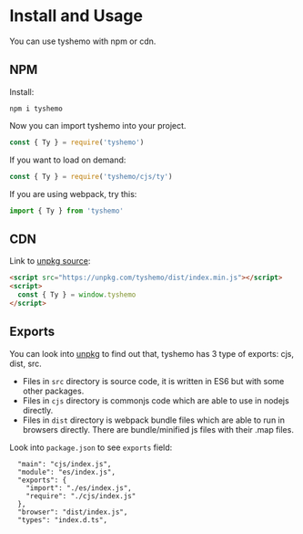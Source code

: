 # Install and Usage

You can use tyshemo with npm or cdn.

## NPM

Install:

```
npm i tyshemo
```

Now you can import tyshemo into your project.

```js
const { Ty } = require('tyshemo')
```

If you want to load on demand:

```js
const { Ty } = require('tyshemo/cjs/ty')
```

If you are using webpack, try this:

```js
import { Ty } from 'tyshemo'
```

## CDN

Link to [unpkg source](https://unpkg.com/browse/tyshemo@latest/):

```html
<script src="https://unpkg.com/tyshemo/dist/index.min.js"></script>
<script>
  const { Ty } = window.tyshemo
</script>
```

## Exports

You can look into [unpkg](https://unpkg.com/browse/tyshemo@latest/) to find out that, tyshemo has 3 type of exports: cjs, dist, src.

- Files in `src` directory is source code, it is written in ES6 but with some other packages.
- Files in `cjs` directory is commonjs code which are able to use in nodejs directly.
- Files in `dist` directory is webpack bundle files which are able to run in browsers directly. There are bundle/minified js files with their .map files.

Look into `package.json` to see `exports` field:

```
  "main": "cjs/index.js",
  "module": "es/index.js",
  "exports": {
    "import": "./es/index.js",
    "require": "./cjs/index.js"
  },
  "browser": "dist/index.js",
  "types": "index.d.ts",
```
